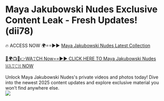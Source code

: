 # Maya Jakubowski Nudes Exclusive Content Leak - Fresh Updates! (dii78)

🔥 ACCESS NOW 🌍==►► <a href="https://tinyurl.com/2mz8nhtm" rel="nofollow">Maya Jakubowski Nudes Latest Collection</a>
<br><br>
[🔴🌍📺📱👉WA𝚃CH Now==►► CLICK HERE TO Maya Jakubowski Nudes 𝚆𝙰𝚃𝙲𝙷 NOW](https://tinyurl.com/2mz8nhtm)
<br><br>
Unlock Maya Jakubowski Nudes's private videos and photos today! Dive into the newest 2025 content updates and explore exclusive material you won’t find anywhere else.
<br>
<a href="https://tinyurl.com/2mz8nhtm" rel="nofollow" data-target="animated-image.originalLink"><img src="https://camo.githubusercontent.com/8a4f000d20f83aca3bf7ec5f350d767afa0574a8a352519fd8cfa583a6f93a33/68747470733a2f2f692e696d6775722e636f6d2f644a486b345a712e676966" data-canonical-src="https://i.imgur.com/dJHk4Zq.gif" style="max-width: 100%; display: inline-block;" data-target="animated-image.originalImage"></a>
<br>

